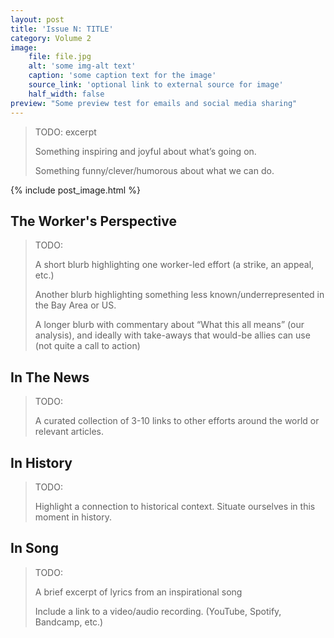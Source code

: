 ```yaml
---
layout: post
title: 'Issue N: TITLE'
category: Volume 2
image:
    file: file.jpg
    alt: 'some img-alt text'
    caption: 'some caption text for the image'
    source_link: 'optional link to external source for image'
    half_width: false
preview: "Some preview test for emails and social media sharing"
---
```


> TODO: excerpt
>
> Something inspiring and joyful about what’s going on.
>
> Something funny/clever/humorous about what we can do.

<!--excerpt-->

{% include post_image.html %}

## The Worker's Perspective

> TODO:
>
> A short blurb highlighting one worker-led effort (a strike, an appeal, etc.)
>
> Another blurb highlighting something less known/underrepresented in the Bay Area or US.
>
> A longer blurb with commentary about “What this all means” (our analysis),
> and ideally with take-aways that would-be allies can use (not quite a call to action)

## In The News

> TODO:
>
> A curated collection of 3-10 links to other efforts around the world or relevant articles.

## In History

> TODO:
>
> Highlight a connection to historical context. Situate ourselves in this moment in history.

## In Song

> TODO:
>
> A brief excerpt of lyrics from an inspirational song
>
> Include a link to a video/audio recording. (YouTube, Spotify, Bandcamp, etc.)
